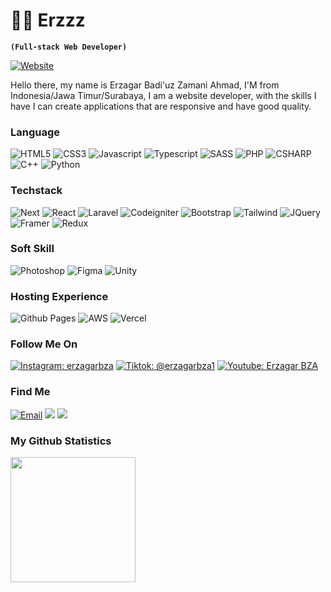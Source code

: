 # 🏄‍♂️ Erzzz

**`(Full-stack Web Developer)`**

<a href="https://fiqtor.xyz"><img alt="Website" src="https://img.shields.io/badge/erzagarbza.vercel.app-white?style=flat&logo=email"></a>

Hello there, my name is Erzagar Badi'uz Zamani Ahmad, I'M from Indonesia/Jawa Timur/Surabaya, I am a website developer, with the skills I have I can create applications that are responsive and have good quality. 

### Language

![HTML5](https://img.shields.io/badge/HTML5-white?logo=html5)
![CSS3](https://img.shields.io/badge/CSS3-white?logo=css3&logoColor=aqua)
![Javascript](https://img.shields.io/badge/Javascript-white?logo=javascript)
![Typescript](https://img.shields.io/badge/Typescript-white?logo=typescript)
![SASS](https://img.shields.io/badge/SASS-white?logo=sass)
![PHP](https://img.shields.io/badge/PHP-white?logo=php)
![CSHARP](https://img.shields.io/badge/CSharp-white?logo=c-sharp&logoColor=black)
![C++](https://img.shields.io/badge/C++-white?logo=cplusplus&logoColor=black)
![Python](https://img.shields.io/badge/Python-white?logo=python&logoColor=yellow)

### Techstack

![Next](https://img.shields.io/badge/Next_JS-white?logo=nextdotjs&logoColor=black)
![React](https://img.shields.io/badge/React_JS-white?logo=react)
![Laravel](https://img.shields.io/badge/Laravel-white?logo=laravel)
![Codeigniter](https://img.shields.io/badge/Codeigniter4-white?logo=codeigniter)
![Bootstrap](https://img.shields.io/badge/Bootstrap-white?logo=bootstrap)
![Tailwind](https://img.shields.io/badge/Tailwind-white?logo=tailwind-css)
![JQuery](https://img.shields.io/badge/JQuery-white?logo=jquery&logoColor=black)
![Framer](https://img.shields.io/badge/Framer_Motion-white?logo=framer&logoColor=black)
![Redux](https://img.shields.io/badge/Redux_Toolkit-white?logo=redux&logoColor=purple)

### Soft Skill

![Photoshop](https://img.shields.io/badge/Photoshop-white?logo=adobe-photoshop)
![Figma](https://img.shields.io/badge/Figma-white?logo=figma)
![Unity](https://img.shields.io/badge/Unity-white?logo=unity&logoColor=black)

### Hosting Experience

![Github Pages](https://img.shields.io/badge/Github_Pages-white?logo=github-pages&logoColor=black)
![AWS](https://img.shields.io/badge/Amazon_AWS-white?logo=amazonaws&logoColor=orange)
![Vercel](https://img.shields.io/badge/Vercel-white?logo=vercel&logoColor=black)

### Follow Me On

[![Instagram: erzagarbza](https://img.shields.io/badge/-@erzagarbza-purple?style=flat-square?style=flat&logo=Instagram&logoColor=white&link=https://www.instagram.com/fiqtorr/)](https://www.instagram.com/erzagarbza/)
[![Tiktok: @erzagarbza1](https://img.shields.io/badge/-@erzagarbza1-black?style=flat-square?style=flat&logo=Tiktok&logoColor=whitee&link=https://www.tiktok.com/@fiqtor/)](https://www.tiktok.com/@erzagarbza1/)
[![Youtube: Erzagar BZA](https://img.shields.io/badge/-ErzagarBZA-red?style=flat-square?style=flat&logo=Youtube&logoColor=white&link=https://www.youtube.com/fiqtor/)](https://www.youtube.com/@erzagarbza/)

### Find Me

<a href="mailto:erzzzstore01@gmail.com"><img alt="Email" src="https://img.shields.io/badge/Email-erzzzstore01@gmail.com-blue?style=flat&logo=email"></a>
[![](https://komarev.com/ghpvc/?username=erzagarbza&color=blue&label=Profile%20Views)](https://github.com/erzagarbza/erza)
[![](https://img.shields.io/github/followers/FIQTOR?label=GitHub%20Followers)](https://github.com/FIQTOR)


### My Github Statistics

<div>
  <img height="200" src="https://github-readme-stats.vercel.app/api/top-langs/?username=FIQTOR&layout=compact&theme=transparent&hide=php&langs_count=6" />
</div>
